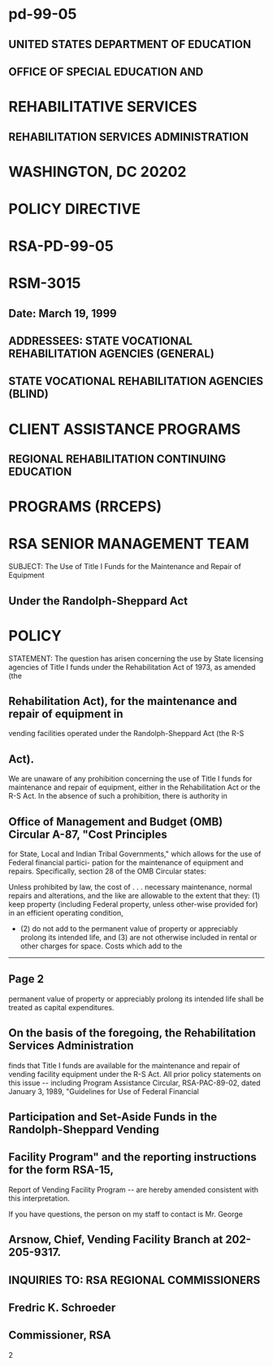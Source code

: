 # pd-99-05







## UNITED STATES DEPARTMENT OF EDUCATION
## OFFICE OF SPECIAL EDUCATION AND
# REHABILITATIVE SERVICES
## REHABILITATION SERVICES ADMINISTRATION
# WASHINGTON, DC 20202


# POLICY DIRECTIVE
# RSA-PD-99-05
# RSM-3015
## Date: March 19, 1999



## ADDRESSEES:    STATE VOCATIONAL REHABILITATION AGENCIES (GENERAL)
## STATE VOCATIONAL REHABILITATION AGENCIES (BLIND)
# CLIENT ASSISTANCE PROGRAMS
## REGIONAL REHABILITATION CONTINUING EDUCATION
# PROGRAMS (RRCEPS)
# RSA SENIOR MANAGEMENT TEAM

SUBJECT:       The Use of Title I Funds for the Maintenance and Repair of Equipment
## Under the Randolph-Sheppard Act

# POLICY
STATEMENT:     The question has arisen concerning the use by State licensing agencies of
Title I funds under the Rehabilitation Act of 1973, as amended (the
## Rehabilitation Act), for the maintenance and repair of equipment in
vending facilities operated under the Randolph-Sheppard Act (the R-S
## Act).


We are unaware of any prohibition concerning the use of Title I funds for
maintenance and repair of equipment, either in the Rehabilitation Act or
the R-S Act. In the absence of such a prohibition, there is authority in
## Office of Management and Budget (OMB) Circular A-87, "Cost Principles
for State, Local and Indian Tribal Governments," which allows for the use
of Federal financial partici- pation for the maintenance of equipment and
repairs. Specifically, section 28 of the OMB Circular states:

Unless prohibited by law, the cost of . . . necessary maintenance,
normal repairs and alterations, and the like are allowable to the
extent that they: (1) keep property (including Federal property,
unless other-wise provided for) in an efficient operating condition,
- (2) do not add to the permanent value of property or appreciably
prolong its intended life, and (3) are not otherwise included in
rental or other charges for space. Costs which add to the









---
## Page 2







permanent value of property or appreciably prolong its intended
life shall be treated as capital expenditures.

## On the basis of the foregoing, the Rehabilitation Services Administration
finds that Title I funds are available for the maintenance and repair of
vending facility equipment under the R-S Act. All prior policy statements
on this issue -- including Program Assistance Circular, RSA-PAC-89-02,
dated January 3, 1989, "Guidelines for Use of Federal Financial
## Participation and Set-Aside Funds in the Randolph-Sheppard Vending
## Facility Program" and the reporting instructions for the form RSA-15,
Report of Vending Facility Program -- are hereby amended consistent with
this interpretation.


If you have questions, the person on my staff to contact is Mr. George
## Arsnow, Chief, Vending Facility Branch at 202-205-9317.

## INQUIRIES TO:  RSA REGIONAL COMMISSIONERS




## Fredric K. Schroeder
## Commissioner, RSA

























2



